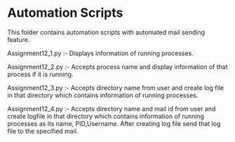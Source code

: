 # Automation Scripts

This folder contains automation scripts with automated mail sending feature.

Assignment12_1.py :- Displays information of running processes.

Assignment12_2.py :- Accepts process name and display information of that process if it is running.

Assignment12_3.py :- Accepts directory name from user and create log file in that directory which contains information of running processes.

Assignment12_4.py :- Accepts directory name and mail id from user and create logfile in that directory which contains information of running processes as its name, PID,Username. After creating log file send that log file to the specified mail.
